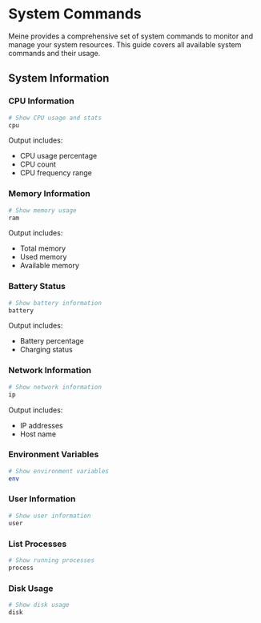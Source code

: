 # System Commands

Meine provides a comprehensive set of system commands to monitor and manage your system resources. This guide covers all available system commands and their usage.

## System Information

### CPU Information

```bash
# Show CPU usage and stats
cpu

```

Output includes:
- CPU usage percentage
- CPU count
- CPU frequency range

### Memory Information

```bash
# Show memory usage
ram

```

Output includes:
- Total memory
- Used memory
- Available memory

### Battery Status

```bash
# Show battery information
battery
```

Output includes:
- Battery percentage
- Charging status

### Network Information

```bash
# Show network information
ip

```

Output includes:
- IP addresses
- Host name

<!-- ### GPU Information

```bash
# Show GPU information
gpu

# Available options:
gpu --detailed    # Show detailed GPU information
gpu --processes   # Show GPU usage by process
gpu --memory      # Show GPU memory usage
```

Output includes:
- GPU model
- Driver version
- Temperature
- Memory usage
- Active processes -->

### Environment Variables

```bash
# Show environment variables
env

```


### User Information

```bash
# Show user information
user

```

### List Processes

```bash
# Show running processes
process
```



### Disk Usage

```bash
# Show disk usage
disk

```
